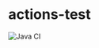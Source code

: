 # actions-test

![Java CI](https://github.com/LionelBeato/actions-test/workflows/Java%20CI/badge.svg)